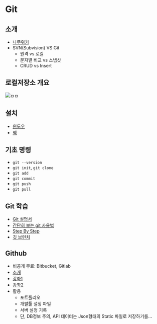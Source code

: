 # Git

## 소개
  - [나무위키](https://namu.wiki/w/Git)
  - SVN(Subvision) VS Git
    - 원격 vs 로컬
    - 문자열 비교 vs 스냅샷
    - CRUD vs Insert

## 로컬저장소 개요
  ![ㅁㅁ](https://git-scm.com/book/en/v2/images/areas.png)

## 설치
  - [윈도우](http://git-scm.com/download/win)
  - [맥](https://git-scm.com/download/mac)

## 기초 명령
  - `git --version`
  - `git init`, `git clone`
  - `git add`
  - `git commit`
  - `git push`
  - `git pull`

## Git 학습
  - [Git 설명서](https://git-scm.com/book/ko/v1/%EC%8B%9C%EC%9E%91%ED%95%98%EA%B8%B0)
  - [간단히 보는 git 사용법](http://rogerdudler.github.io/git-guide/index.ko.html)
  - [Step By Step](https://try.github.io)
  - [깃 브런치](https://learngitbranching.js.org/)

## Github
  - 비공개 무료: Bitbucket, Gitlab
  - [소개](https://namu.wiki/w/GitHub)
  - [강좌1](https://medium.com/@psychet_learn/git-%EC%82%AC%EC%9A%A9%EB%B2%95-3%EC%9E%A5-github-%EC%9D%B4%EC%9A%A9%ED%95%98%EA%B8%B0-f53e765844e3)
  - [강좌2](https://nolboo.kim/blog/2013/10/06/github-for-beginner/#%EA%B9%83%EC%9D%B4-%EB%AD%90%EC%A7%80)
  - 활용
    - 포트폴리오
    - 개발툴 설정 파일
    - 서버 설정 기록
    - 단, DB정보 주의, API 데이터는 Json형태의 Static 파일로 저장하기를...
